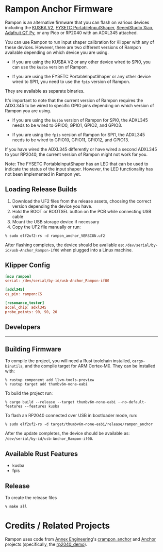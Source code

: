 # Rampon Anchor Firmware

Rampon is an alternative firmware that you can flash on various devices including the
[KUSBA V2], [FYSETC PortableInputShaper][PIS], [SeeedStudio Xiao][xiao],
[Adafruit QT Py][qtpy], or any Pico or RP2040 with an ADXL345 attached.

You can use Rampon to run input shaper calibration for Klipper with any of these devices.
However, there are two different versions of Rampon available depending on which device you are using.

 - If you are using the KUSBA V2 or any other device wired to SPI0, you can use the `kusba`
version of Rampon.

 - If you are using the FYSETC PortableInputShaper or any other device wired
to SPI1, you need to use the `fpis` version of Rampon.

They are available as separate binaries.

It's important to note that the current version of Rampon requires the ADXL345 to be wired to
specific GPIO pins depending on which version of Rampon you are using.

  - If you are using the `kusba` version of Rampon for SPI0, the ADXL345 needs to
  be wired to GPIO0, GPIO1, GPIO2, and GPIO3.

  - If you are using the `fpis` version of Rampon for SPI1, the ADXL345 needs to
  be wired to GPIO10, GPIO11, GPIO12, and GPIO13.

If you have wired the ADXL345 differently or have wired a second ADXL345 to your RP2040,
the current version of Rampon might not work for you.

Note: The FYSETC PortableInputShaper has an LED that can be used to indicate the status
of the input shaper. However, the LED functionality has not been implemented in Rampon yet.

## Loading Release Builds

1. Download the UF2 files from the release assets, choosing the correct version depending
the device you have.
2. Hold the BOOT or BOOTSEL button on the PCB while connecting USB cable
3. Mount the USB storage device if necessary
4. Copy the UF2 file manually or run:

```
% sudo elf2uf2-rs -d rampon_anchor_VERSION.uf2
```

After flashing completes, the device should be available as:
`/dev/serial/by-id/usb-Anchor_Rampon-if00` when plugged into
a Linux machine.

## Klipper Config

```ini
[mcu rampon]
serial: /dev/serial/by-id/usb-Anchor_Rampon-if00

[adxl345]
cs_pin: rampon:CS

[resonance_tester]
accel_chip: adxl345
probe_points: 90, 90, 20
```

## Developers

---

## Building Firmware

To compile the project, you will need a Rust toolchain installed, `cargo-binutils`, and the compile target for ARM Cortex-M0. They can be installed with:

```
% rustup component add llvm-tools-preview
% rustup target add thumbv6m-none-eabi
```

To build the project run:

```
% cargo build --release --target thumbv6m-none-eabi --no-default-features --features kusba
```

To flash an RP2040 connected over USB in bootloader mode, run:

```
% sudo elf2uf2-rs -d target/thumbv6m-none-eabi/release/rampon_anchor
```

After the update completes, the device should be available as:
`/dev/serial/by-id/usb-Anchor_Rampon-if00`.

## Available Rust Features

 - kusba
 - fpis

## Release

To create the release files

```
% make all
```

# Credits / Related Projects

Rampon uses code from [Annex Engineering]'s [crampon_anchor] and
[Anchor] projects (specifically, the [rp2040_demo]).

[KUSBA V2]: https://github.com/xbst/KUSBA
[PIS]: https://github.com/FYSETC/FYSETC-PortableInputShaper
[xiao]: https://wiki.seeedstudio.com/XIAO-RP2040/
[qtpy]: https://learn.adafruit.com/adafruit-qt-py-2040
[Annex Engineering]: https://github.com/Annex-Engineering
[crampon_anchor]: https://github.com/Annex-Engineering/crampon_anchor
[Anchor]: https://github.com/Annex-Engineering/anchor
[rp2040_demo]: https://github.com/Annex-Engineering/anchor/tree/master/rp2040_demo
